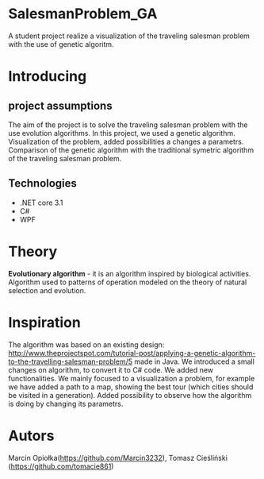 # SalesmanProblem_GA
A student project realize a visualization of the traveling salesman problem with the use of genetic algoritm.
# Introducing
## project assumptions
The aim of the project is to solve the traveling salesman problem with the use evolution algorithms. In this project, we used a genetic algorithm. Visualization of the problem, added possibilities a changes a parametrs. Comparison of the genetic algorithm with the traditional symetric algorithm of the traveling salesman problem.

## Technologies
- .NET core 3.1
- C#
- WPF

# Theory
 **Evolutionary algorithm** - it is an algorithm inspired by biological activities. Algorithm used to patterns of operation modeled on the theory of natural selection and evolution.







# Inspiration 
The algorithm was based on an existing design: http://www.theprojectspot.com/tutorial-post/applying-a-genetic-algorithm-to-the-travelling-salesman-problem/5 made in Java. We introduced a small changes on algorithm, to convert it to C# code. We added new functionalities. We mainly focused to a visualization a problem, for example we have added a path to a map, showing the best tour (which cities should be visited in a generation). Added possibility to observe how the algorithm is doing by changing its parametrs.

# Autors
Marcin Opiołka(https://github.com/Marcin3232), Tomasz Cieśliński (https://github.com/tomacie861)
